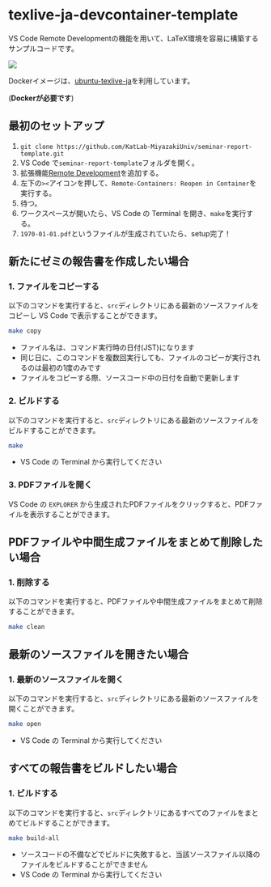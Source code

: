 # texlive-ja-devcontainer-template

VS Code Remote Developmentの機能を用いて、LaTeX環境を容易に構築するサンプルコードです。

[![](https://images.microbadger.com/badges/image/korosuke613/ubuntu-texlive-ja-devcontainer.svg)](https://microbadger.com/images/korosuke613/ubuntu-texlive-ja-devcontainer "Get your own image badge on microbadger.com")


Dockerイメージは、[ubuntu-texlive-ja](https://hub.docker.com/r/korosuke613/ubuntu-texlive-ja)を利用しています。

(**Dockerが必要です**)

## 最初のセットアップ

1. `git clone https://github.com/KatLab-MiyazakiUniv/seminar-report-template.git`
2. VS Code で`seminar-report-template`フォルダを開く。
3. 拡張機能[Remote Development](https://marketplace.visualstudio.com/items?itemName=ms-vscode-remote.vscode-remote-extensionpack)を追加する。
4. 左下の`><`アイコンを押して、`Remote-Containers: Reopen in Container`を実行する。
5. 待つ。
6. ワークスペースが開いたら、VS Code の Terminal を開き、`make`を実行する。
7. `1970-01-01.pdf`というファイルが生成されていたら、setup完了！


## 新たにゼミの報告書を作成したい場合

### 1. ファイルをコピーする  
以下のコマンドを実行すると、`src`ディレクトリにある最新のソースファイルをコピーし VS Code で表示することができます。

```bash
make copy
```

- ファイル名は、コマンド実行時の日付(JST)になります
- 同じ日に、このコマンドを複数回実行しても、ファイルのコピーが実行されるのは最初の1度のみです
- ファイルをコピーする際、ソースコード中の日付を自動で更新します

### 2. ビルドする  
以下のコマンドを実行すると、`src`ディレクトリにある最新のソースファイルをビルドすることができます。

```bash
make
```

- VS Code の Terminal から実行してください

### 3. PDFファイルを開く  
VS Code の `EXPLORER` から生成されたPDFファイルをクリックすると、PDFファイルを表示することができます。


## PDFファイルや中間生成ファイルをまとめて削除したい場合

### 1. 削除する  
以下のコマンドを実行すると、PDFファイルや中間生成ファイルをまとめて削除することができます。

```bash
make clean
```


## 最新のソースファイルを開きたい場合

### 1. 最新のソースファイルを開く  
以下のコマンドを実行すると、`src`ディレクトリにある最新のソースファイルを開くことができます。

```bash
make open
```

- VS Code の Terminal から実行してください


## すべての報告書をビルドしたい場合

### 1. ビルドする  
以下のコマンドを実行すると、`src`ディレクトリにあるすべてのファイルをまとめてビルドすることができます。

```bash
make build-all
```

- ソースコードの不備などでビルドに失敗すると、当該ソースファイル以降のファイルをビルドすることができません
- VS Code の Terminal から実行してください
